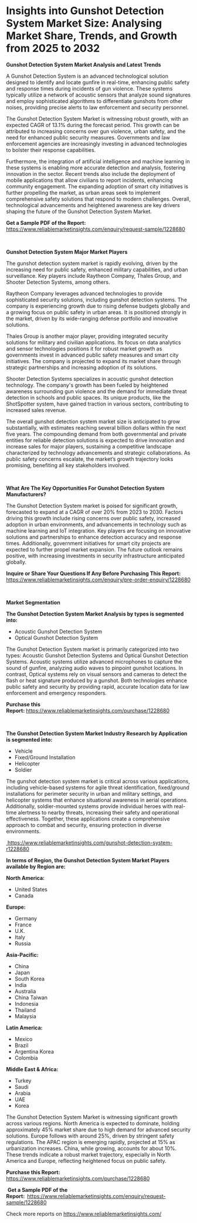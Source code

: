 <p><h1>Insights into Gunshot Detection System Market Size: Analysing Market Share, Trends, and Growth from 2025 to 2032</h1></p><p><strong>Gunshot Detection System Market Analysis and Latest Trends</strong></p>
<p><p>A Gunshot Detection System is an advanced technological solution designed to identify and locate gunfire in real-time, enhancing public safety and response times during incidents of gun violence. These systems typically utilize a network of acoustic sensors that analyze sound signatures and employ sophisticated algorithms to differentiate gunshots from other noises, providing precise alerts to law enforcement and security personnel.</p><p>The Gunshot Detection System Market is witnessing robust growth, with an expected CAGR of 13.1% during the forecast period. This growth can be attributed to increasing concerns over gun violence, urban safety, and the need for enhanced public security measures. Governments and law enforcement agencies are increasingly investing in advanced technologies to bolster their response capabilities. </p><p>Furthermore, the integration of artificial intelligence and machine learning in these systems is enabling more accurate detection and analysis, fostering innovation in the sector. Recent trends also include the deployment of mobile applications that allow civilians to report incidents, enhancing community engagement. The expanding adoption of smart city initiatives is further propelling the market, as urban areas seek to implement comprehensive safety solutions that respond to modern challenges. Overall, technological advancements and heightened awareness are key drivers shaping the future of the Gunshot Detection System Market.</p></p>
<p><strong>Get a Sample PDF of the Report:&nbsp;</strong> <a href="https://www.reliablemarketinsights.com/enquiry/request-sample/1228680?utm_campaign=3189&utm_medium=2&utm_source=Github&utm_content=ia&utm_term=10032025&utm_id=gunshot-detection-system">https://www.reliablemarketinsights.com/enquiry/request-sample/1228680</a></p>
<p>&nbsp;</p>
<p><strong>Gunshot Detection System Major Market Players</strong></p>
<p><p>The gunshot detection system market is rapidly evolving, driven by the increasing need for public safety, enhanced military capabilities, and urban surveillance. Key players include Raytheon Company, Thales Group, and Shooter Detection Systems, among others.</p><p>Raytheon Company leverages advanced technologies to provide sophisticated security solutions, including gunshot detection systems. The company is experiencing growth due to rising defense budgets globally and a growing focus on public safety in urban areas. It is positioned strongly in the market, driven by its wide-ranging defense portfolio and innovative solutions.</p><p>Thales Group is another major player, providing integrated security solutions for military and civilian applications. Its focus on data analytics and sensor technologies positions it for robust market growth as governments invest in advanced public safety measures and smart city initiatives. The company is projected to expand its market share through strategic partnerships and increasing adoption of its solutions.</p><p>Shooter Detection Systems specializes in acoustic gunshot detection technology. The company's growth has been fueled by heightened awareness surrounding gun violence and the demand for immediate threat detection in schools and public spaces. Its unique products, like the ShotSpotter system, have gained traction in various sectors, contributing to increased sales revenue.</p><p>The overall gunshot detection system market size is anticipated to grow substantially, with estimates reaching several billion dollars within the next five years. The compounding demand from both governmental and private entities for reliable detection solutions is expected to drive innovation and increase sales for major players, sustaining a competitive landscape characterized by technology advancements and strategic collaborations. As public safety concerns escalate, the market’s growth trajectory looks promising, benefiting all key stakeholders involved.</p></p>
<p>&nbsp;</p>
<p><strong>What Are The Key Opportunities For Gunshot Detection System Manufacturers?</strong></p>
<p><p>The Gunshot Detection System market is poised for significant growth, forecasted to expand at a CAGR of over 20% from 2023 to 2030. Factors driving this growth include rising concerns over public safety, increased adoption in urban environments, and advancements in technology such as machine learning and IoT integration. Key players are focusing on innovative solutions and partnerships to enhance detection accuracy and response times. Additionally, government initiatives for smart city projects are expected to further propel market expansion. The future outlook remains positive, with increasing investments in security infrastructure anticipated globally.</p></p>
<p><strong>Inquire or Share Your Questions If Any Before Purchasing This Report:</strong> <a href="https://www.reliablemarketinsights.com/enquiry/pre-order-enquiry/1228680?utm_campaign=3189&utm_medium=2&utm_source=Github&utm_content=ia&utm_term=10032025&utm_id=gunshot-detection-system">https://www.reliablemarketinsights.com/enquiry/pre-order-enquiry/1228680</a></p>
<p>&nbsp;</p>
<p><strong>Market Segmentation</strong></p>
<p><strong>The Gunshot Detection System Market Analysis by types is segmented into:</strong></p>
<p><ul><li>Acoustic Gunshot Detection System</li><li>Optical Gunshot Detection System</li></ul></p>
<p><p>The Gunshot Detection System market is primarily categorized into two types: Acoustic Gunshot Detection Systems and Optical Gunshot Detection Systems. Acoustic systems utilize advanced microphones to capture the sound of gunfire, analyzing audio waves to pinpoint gunshot locations. In contrast, Optical systems rely on visual sensors and cameras to detect the flash or heat signature produced by a gunshot. Both technologies enhance public safety and security by providing rapid, accurate location data for law enforcement and emergency responders.</p></p>
<p><strong>Purchase this Report:&nbsp;</strong><a href="https://www.reliablemarketinsights.com/purchase/1228680?utm_campaign=3189&utm_medium=2&utm_source=Github&utm_content=ia&utm_term=10032025&utm_id=gunshot-detection-system">https://www.reliablemarketinsights.com/purchase/1228680</a></p>
<p>&nbsp;</p>
<p><strong>The Gunshot Detection System Market Industry Research by Application is segmented into:</strong></p>
<p><ul><li>Vehicle</li><li>Fixed/Ground Installation</li><li>Helicopter</li><li>Soldier</li></ul></p>
<p><p>The gunshot detection system market is critical across various applications, including vehicle-based systems for agile threat identification, fixed/ground installations for perimeter security in urban and military settings, and helicopter systems that enhance situational awareness in aerial operations. Additionally, soldier-mounted systems provide individual heroes with real-time alertness to nearby threats, increasing their safety and operational effectiveness. Together, these applications create a comprehensive approach to combat and security, ensuring protection in diverse environments.</p></p>
<p><a href="https://www.reliablemarketinsights.com/gunshot-detection-system-r1228680?utm_campaign=3189&utm_medium=2&utm_source=Github&utm_content=ia&utm_term=10032025&utm_id=gunshot-detection-system">&nbsp;https://www.reliablemarketinsights.com/gunshot-detection-system-r1228680</a></p>
<p><strong>In terms of Region, the Gunshot Detection System Market Players available by Region are:</strong></p>
<p>
    <p> <strong> North America: </strong>
        <ul>
            <li>United States</li>
            <li>Canada</li>
        </ul>
        </p> 
    <p> <strong> Europe: </strong>
        <ul>
            <li>Germany</li>
            <li>France</li>
            <li>U.K.</li>
            <li>Italy</li>
            <li>Russia</li>
        </ul>
        </p> 
    <p> <strong> Asia-Pacific: </strong>
        <ul>
            <li>China</li>
            <li>Japan</li>
            <li>South Korea</li>
            <li>India</li>
            <li>Australia</li>
            <li>China Taiwan</li>
            <li>Indonesia</li>
            <li>Thailand</li>
            <li>Malaysia</li>
        </ul>
        </p> 
    <p> <strong> Latin America: </strong>
        <ul>
            <li>Mexico</li>
            <li>Brazil</li>
            <li>Argentina Korea</li>
            <li>Colombia</li>
        </ul>
        </p> 
    <p> <strong> Middle East & Africa: </strong>
        <ul>
            <li>Turkey</li>
            <li>Saudi</li>
            <li>Arabia</li>
            <li>UAE</li>
            <li>Korea</li>
        </ul>
    </p>
    </p>
<p><p>The Gunshot Detection System Market is witnessing significant growth across various regions. North America is expected to dominate, holding approximately 45% market share due to high demand for advanced security solutions. Europe follows with around 25%, driven by stringent safety regulations. The APAC region is emerging rapidly, projected at 15% as urbanization increases. China, while growing, accounts for about 10%. These trends indicate a robust market trajectory, especially in North America and Europe, reflecting heightened focus on public safety.</p></p>
<p><strong>Purchase this Report: </strong><a href="https://www.reliablemarketinsights.com/purchase/1228680?utm_campaign=3189&utm_medium=2&utm_source=Github&utm_content=ia&utm_term=10032025&utm_id=gunshot-detection-system">https://www.reliablemarketinsights.com/purchase/1228680</a></p>
<p>&nbsp;<strong>Get a Sample PDF of the Report:&nbsp;&nbsp;</strong><a href="https://www.reliablemarketinsights.com/enquiry/request-sample/1228680?utm_campaign=3189&utm_medium=2&utm_source=Github&utm_content=ia&utm_term=10032025&utm_id=gunshot-detection-system">https://www.reliablemarketinsights.com/enquiry/request-sample/1228680</a></p>
<p><strong></strong></p>
<p>Check more reports on <a href="https://www.reliablemarketinsights.com/?utm_campaign=3189&utm_medium=2&utm_source=Github&utm_content=ia&utm_term=10032025&utm_id=gunshot-detection-system">https://www.reliablemarketinsights.com/</a></p>